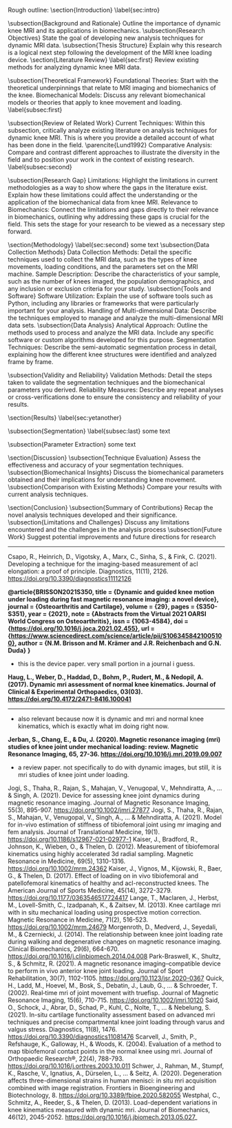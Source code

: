 Rough outline: 
\section{Introduction}
\label{sec:intro}

\subsection{Background and Rationale}
Outline the importance of dynamic knee MRI and its applications in biomechanics. 
\subsection{Research Objectives}
State the goal of developing new analysis techniques for dynamic MRI data.
\subsection{Thesis Structure}
Explain why this research is a logical next step following the development of the MRI knee loading device. 
\section{Literature Review}
\label{sec:first}
Review existing methods for analyzing dynamic knee MRI data.

\subsection{Theoretical Framework}
Foundational Theories: Start with the theoretical underpinnings that relate to MRI imaging and biomechanics of the knee.
Biomechanical Models: Discuss any relevant biomechanical models or theories that apply to knee movement and loading. 
\label{subsec:first}

\subsection{Review of Related Work}
Current Techniques: Within this subsection, critically analyze existing literature on analysis techniques for dynamic knee MRI. This is where you provide a detailed account of what has been done in the field. \parencite{Lund1992}
Comparative Analysis: Compare and contrast different approaches to illustrate the diversity in the field and to position your work in the context of existing research.
\label{subsec:second}

\subsection{Research Gap}
Limitations: Highlight the limitations in current methodologies as a way to show where the gaps in the literature exist. Explain how these limitations could affect the understanding or the application of the biomechanical data from knee MRI.
Relevance to Biomechanics: Connect the limitations and gaps directly to their relevance in biomechanics, outlining why addressing these gaps is crucial for the field. This sets the stage for your research to be viewed as a necessary step forward.

\section{Methodology}
\label{sec:second}
some text 
\subsection{Data Collection Methods}
Data Collection Methods: Detail the specific techniques used to collect the MRI data, such as the types of knee movements, loading conditions, and the parameters set on the MRI machine.
Sample Description: Describe the characteristics of your sample, such as the number of knees imaged, the population demographics, and any inclusion or exclusion criteria for your study.
\subsection{Tools and Software}
Software Utilization: Explain the use of software tools such as Python, including any libraries or frameworks that were particularly important for your analysis.
Handling of Multi-dimensional Data: Describe the techniques employed to manage and analyze the multi-dimensional MRI data sets.
\subsection{Data Analysis}
Analytical Approach: Outline the methods used to process and analyze the MRI data. Include any specific software or custom algorithms developed for this purpose.
Segmentation Techniques: Describe the semi-automatic segmentation process in detail, explaining how the different knee structures were identified and analyzed frame by frame.

\subsection{Validity and Reliability}
Validation Methods: Detail the steps taken to validate the segmentation techniques and the biomechanical parameters you derived.
Reliability Measures: Describe any repeat analyses or cross-verifications done to ensure the consistency and reliability of your results.

\section{Results}
\label{sec:yetanother}

\subsection{Segmentation}
\label{subsec:last}
some text 

\subsection{Parameter Extraction}
some text 

\section{Discussion}
\subsection{Technique Evaluation}
Assess the effectiveness and accuracy of your segmentation techniques. 
\subsection{Biomechanical Insights}
Discuss the biomechanical parameters obtained and their implications for understanding knee movement. 
\subsection{Comparison with Existing Methods}
Compare your results with current analysis techniques. 

\section{Conclusion}
\subsection{Summary of Contributions}
Recap the novel analysis techniques developed and their significance. 
\subsection{Limitations and Challenges}
Discuss any limitations encountered and the challenges in the analysis process 
\subsection{Future Work}
Suggest potential improvements and future directions for research

_________

Csapo, R., Heinrich, D., Vigotsky, A., Marx, C., Sinha, S., & Fink, C. (2021). Developing a technique for the imaging-based measurement of acl elongation: a proof of principle. Diagnostics, 11(11), 2126. https://doi.org/10.3390/diagnostics11112126

**@article{BRISSON2021S350,
title = {Dynamic and guided knee motion under loading during fast magnetic resonance imaging: a novel device},
journal = {Osteoarthritis and Cartilage},
volume = {29},
pages = {S350-S351},
year = {2021},
note = {Abstracts from the Virtual 2021 OARSI World Congress on Osteoarthritis},
issn = {1063-4584},
doi = {https://doi.org/10.1016/j.joca.2021.02.455},
url = {https://www.sciencedirect.com/science/article/pii/S1063458421005100},
author = {N.M. Brisson and M. Krämer and J.R. Reichenbach and G.N. Duda}
}**

- this is the device paper. very small portion in a journal i guess. 

**Haug, L., Weber, D., Haddad, D., Bohm, P., Rudert, M., & Nedopil, A. (2017). Dynamic mri assessment of normal knee kinematics. Journal of Clinical & Experimental Orthopaedics, 03(03). https://doi.org/10.4172/2471-8416.100041**

****

- also relevant because now it is dynamic and mri and normal knee kinematics, which is exactly what im doing right now. 

**Jerban, S., Chang, E., & Du, J. (2020). Magnetic resonance imaging (mri) studies of knee joint under mechanical loading: review. Magnetic Resonance Imaging, 65, 27-36. https://doi.org/10.1016/j.mri.2019.09.007**

- a review paper. not specifically to do with dynamic images, but still, it is mri studies of knee joint under loading. 

Jogi, S., Thaha, R., Rajan, S., Mahajan, V., Venugopal, V., Mehndiratta, A., … & Singh, A. (2021). Device for assessing knee joint dynamics during magnetic resonance imaging. Journal of Magnetic Resonance Imaging, 55(3), 895-907. https://doi.org/10.1002/jmri.27877
Jogi, S., Thaha, R., Rajan, S., Mahajan, V., Venugopal, V., Singh, A., … & Mehndiratta, A. (2021). Model for in-vivo estimation of stiffness of tibiofemoral joint using mr imaging and fem analysis. Journal of Translational Medicine, 19(1). https://doi.org/10.1186/s12967-021-02977-1
Kaiser, J., Bradford, R., Johnson, K., Wieben, O., & Thelen, D. (2012). Measurement of tibiofemoral kinematics using highly accelerated 3d radial sampling. Magnetic Resonance in Medicine, 69(5), 1310-1316. https://doi.org/10.1002/mrm.24362
Kaiser, J., Vignos, M., Kijowski, R., Baer, G., & Thelen, D. (2017). Effect of loading on in vivo tibiofemoral and patellofemoral kinematics of healthy and acl-reconstructed knees. The American Journal of Sports Medicine, 45(14), 3272-3279. https://doi.org/10.1177/0363546517724417
Lange, T., Maclaren, J., Herbst, M., Lovell-Smith, C., Izadpanah, K., & Zaitsev, M. (2013). Knee cartilage mri with in situ mechanical loading using prospective motion correction. Magnetic Resonance in Medicine, 71(2), 516-523. https://doi.org/10.1002/mrm.24679
Morgenroth, D., Medverd, J., Seyedali, M., & Czerniecki, J. (2014). The relationship between knee joint loading rate during walking and degenerative changes on magnetic resonance imaging. Clinical Biomechanics, 29(6), 664-670. https://doi.org/10.1016/j.clinbiomech.2014.04.008
Park-Braswell, K., Shultz, S., & Schmitz, R. (2021). A magnetic resonance imaging–compatible device to perform in vivo anterior knee joint loading. Journal of Sport Rehabilitation, 30(7), 1102-1105. https://doi.org/10.1123/jsr.2020-0367
Quick, H., Ladd, M., Hoevel, M., Bosk, S., Debatin, J., Laub, G., … & Schroeder, T. (2002). Real‐time mri of joint movement with truefisp. Journal of Magnetic Resonance Imaging, 15(6), 710-715. https://doi.org/10.1002/jmri.10120
Said, O., Schock, J., Abrar, D., Schad, P., Kuhl, C., Nolte, T., … & Nebelung, S. (2021). In-situ cartilage functionality assessment based on advanced mri techniques and precise compartmental knee joint loading through varus and valgus stress. Diagnostics, 11(8), 1476. https://doi.org/10.3390/diagnostics11081476
Scarvell, J., Smith, P., Refshauge, K., Galloway, H., & Woods, K. (2004). Evaluation of a method to map tibiofemoral contact points in the normal knee using mri. Journal of Orthopaedic Research®, 22(4), 788-793. https://doi.org/10.1016/j.orthres.2003.10.011
Schwer, J., Rahman, M., Stumpf, K., Rasche, V., Ignatius, A., Dürselen, L., … & Seitz, A. (2020). Degeneration affects three-dimensional strains in human menisci: in situ mri acquisition combined with image registration. Frontiers in Bioengineering and Biotechnology, 8. https://doi.org/10.3389/fbioe.2020.582055
Westphal, C., Schmitz, A., Reeder, S., & Thelen, D. (2013). Load-dependent variations in knee kinematics measured with dynamic mri. Journal of Biomechanics, 46(12), 2045-2052. https://doi.org/10.1016/j.jbiomech.2013.05.027_
